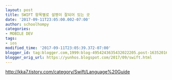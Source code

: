 ```yaml
---
layout: post
title: SWIFT 항목별로 설명이 잘되어 있는 곳
date: '2017-09-11T23:05:00.002-07:00'
author: schoolhompy
categories:
- MOBILE DEV
tags:
- ios
modified_time: '2017-09-11T23:05:39.372-07:00'
blogger_id: tag:blogger.com,1999:blog-4954243635432022205.post-163520165558471502
blogger_orig_url: https://yunhos.blogspot.com/2017/09/swift.html
---
```


http://kka7.tistory.com/category/Swift/Language%20Guide